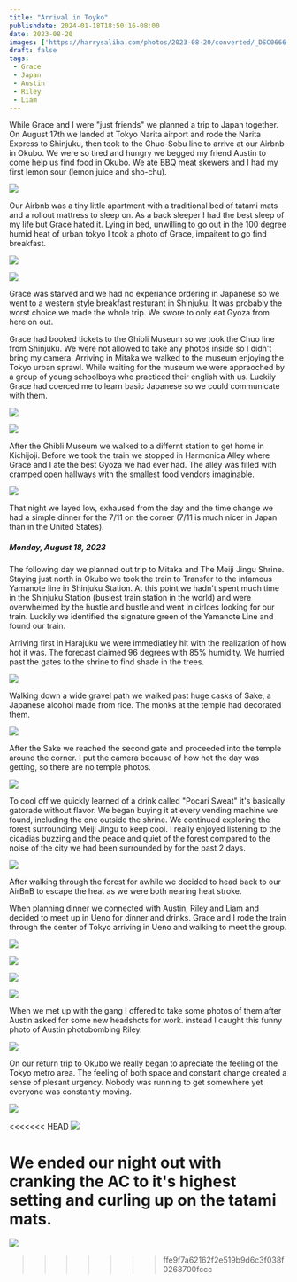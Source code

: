 ```yaml
---
title: "Arrival in Toyko"
publishdate: 2024-01-18T18:50:16-08:00
date: 2023-08-20
images: ['https://harrysaliba.com/photos/2023-08-20/converted/_DSC0666-2.jpg']
draft: false
tags:
 - Grace
 - Japan
 - Austin
 - Riley
 - Liam
---
```


While Grace and I were "just friends" we planned a trip to Japan together.  On August 17th we landed at Tokyo Narita airport and rode the Narita Express to Shinjuku, then took to the Chuo-Sobu line to arrive at our Airbnb in Okubo.  We were so tired and hungry we begged my friend Austin to come help us find food in Okubo.  We ate BBQ meat skewers and I had my first lemon sour (lemon juice and sho-chu).

![](https://harrysaliba.com/photos/misc/IMG_0307-2.jpg)

Our Airbnb was a tiny little apartment with a traditional bed of tatami mats and a rollout mattress to sleep on.  As a back sleeper I had the best sleep of my life but Grace hated it.  Lying in bed, unwilling to go out in the 100 degree humid heat of urban tokyo I took a photo of Grace, impaitent to go find breakfast.

![](https://harrysaliba.com/photos/2023-08-20/converted/_DSC0657.jpg)

![](https://harrysaliba.com/photos/2023-08-20/converted/_DSC0660.jpg)

Grace was starved and we had no experiance ordering in Japanese so we went to a western style breakfast resturant in Shinjuku.  It was probably the worst choice we made the whole trip.  We swore to only eat Gyoza from here on out.

Grace had booked tickets to the Ghibli Museum so we took the Chuo line from Shinjuku.  We were not allowed to take any photos inside so I didn't bring my camera.  Arriving in Mitaka we walked to the museum enjoying the Tokyo urban sprawl.  While waiting for the museum we were appraoched by a group of young schoolboys who practiced their english with us.  Luckily Grace had coerced me to learn basic Japanese so we could communicate with them.

![](https://harrysaliba.com/photos/misc/IMG_0301.JPG)

![](https://harrysaliba.com/photos/misc/IMG_7138-2.jpg)

After the Ghibli Museum we walked to a differnt station to get home in Kichijoji.  Before we took the train we stopped in Harmonica Alley where Grace and I ate the best Gyoza we had ever had.  The alley was filled with cramped open hallways with the smallest food vendors imaginable.

![](https://harrysaliba.com/photos/misc/IMG_7140-2.jpg)

That night we layed low, exhaused from the day and the time change we had a simple dinner for the 7/11 on the corner (7/11 is much nicer in Japan than in the United States).

##### Monday, August 18, 2023

The following day we planned out trip to Mitaka and The Meiji Jingu Shrine.  Staying just north in Okubo we took the train to Transfer to the infamous Yamanote line in Shinjuku Station.  At this point we hadn't spent much time in the Shinjuku Station (busiest train station in the world) and were overwhelmed by the hustle and bustle and went in cirlces looking for our train.  Luckily we identified the signature green of the Yamanote Line and found our train.

Arriving first in Harajuku we were immediatley hit with the realization of how hot it was.  The forecast claimed 96 degrees with 85% humidity.  We hurried past the gates to the shrine to find shade in the trees.

![](https://harrysaliba.com/photos/2023-08-20/converted/_DSC0666-2.jpg)

Walking down a wide gravel path we walked past huge casks of Sake, a Japanese alcohol made from rice.  The monks at the temple had decorated them.

![](https://harrysaliba.com/photos/2023-08-20/converted/_DSC0673.jpg)

After the Sake we reached the second gate and proceeded into the temple around the corner.  I put the camera because of how hot the day was getting, so there are no temple photos.

![](https://harrysaliba.com/photos/2023-08-20/converted/_DSC0676.jpg)

To cool off we quickly learned of a drink called "Pocari Sweat" it's basically gatorade without flavor.  We began buying it at every vending machine we found, including the one outside the shrine.  We continued exploring the forest surrounding Meiji Jingu to keep cool.  I really enjoyed listening to the cicadias buzzing and the peace and quiet of the forest compared to the noise of the city we had been surrounded by for the past 2 days.

![](https://harrysaliba.com/photos/2023-08-20/converted/_DSC0682.jpg)

After walking through the forest for awhile we decided to head back to our AirBnB to escape the heat as we were both nearing heat stroke.

When planning dinner we connected with Austin, Riley and Liam and decided to meet up in Ueno for dinner and drinks.  Grace and I rode the train through the center of Tokyo arriving in Ueno and walking to meet the group.

![](https://harrysaliba.com/photos/2023-08-20/converted/_DSC0686.jpg)

![](https://harrysaliba.com/photos/2023-08-20/converted/_DSC0691.jpg)

![](https://harrysaliba.com/photos/2023-08-20/converted/_DSC0694.jpg)

![](https://harrysaliba.com/photos/2023-08-20/converted/_DSC0697.jpg)

When we met up with the gang I offered to take some photos of them after Austin asked for some new headshots for work.  instead I caught this funny photo of Austin photobombing Riley.

![](https://harrysaliba.com/photos/2023-08-20/converted/_DSC0704.jpg)

On our return trip to Okubo we really began to apreciate the feeling of the Tokyo metro area.  The feeling of both space and constant change created a sense of plesant urgency.  Nobody was running to get somewhere yet everyone was constantly moving.

![](https://harrysaliba.com/photos/2023-08-20/converted/_DSC0708.jpg)

<<<<<<< HEAD
![](https://harrysaliba.com/photos/2023-08-20/converted/_DSC0713.jpg)

We ended our night out with cranking the AC to it's highest setting and curling up on the tatami mats.
=======
![](https://harrysaliba.com/photos/2023-08-20/converted/_DSC0713.jpg)
>>>>>>> ffe9f7a62162f2e519b9d6c3f038f0268700fccc
